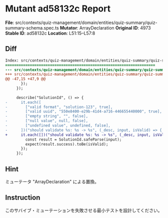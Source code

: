 # Mutant ad58132c Report

**File**: src/contexts/quiz-management/domain/entities/quiz-summary/quiz-summary-schema.spec.ts
**Mutator**: ArrayDeclaration
**Original ID**: 4973
**Stable ID**: ad58132c
**Location**: L51:15–L57:8

## Diff

```diff
Index: src/contexts/quiz-management/domain/entities/quiz-summary/quiz-summary-schema.spec.ts
===================================================================
--- src/contexts/quiz-management/domain/entities/quiz-summary/quiz-summary-schema.spec.ts	original
+++ src/contexts/quiz-management/domain/entities/quiz-summary/quiz-summary-schema.spec.ts	mutated #4973
@@ -47,15 +47,9 @@
       });
     });
 
     describe("SolutionId", () => {
-      it.each([
-        ["valid format", "solution-123", true],
-        ["valid uuid", "550e8400-e29b-41d4-a716-446655440000", true],
-        ["empty string", "", false],
-        ["null value", null, false],
-        ["undefined value", undefined, false],
-      ])("should validate %s: %s -> %s", (_desc, input, isValid) => {
+      it.each([])("should validate %s: %s -> %s", (_desc, input, isValid) => {
         const result = SolutionId.safeParse(input);
         expect(result.success).toBe(isValid);
       });
     });
```

## Hint

ミューテータ "ArrayDeclaration" による置換。

## Instruction

このサバイブ・ミューテーションを失敗させる最小テストを設計してください。
